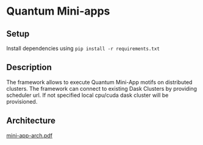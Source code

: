 # Quantum Mini-apps

Setup
-----

Install dependencies using ```pip install -r requirements.txt```

Description
------

The framework allows to execute Quantum Mini-App motifs on distributed clusters.
The framework can connect to existing Dask Clusters by providing scheduler url. If not specified local cpu/cuda dask cluster will be provisioned.


Architecture
----

[mini-app-arch.pdf](https://github.com/radical-cybertools/quantum-mini-apps/files/14813839/mini-app-arch.pdf)



